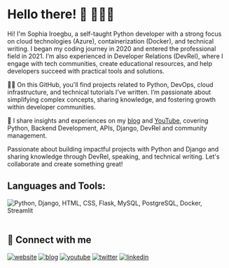 
# Hello there! 👋 👩🏽‍💻


Hi! I'm Sophia Iroegbu, a self-taught Python developer with a strong focus on cloud technologies (Azure), containerization (Docker), and technical writing. I began my coding journey in 2020 and entered the professional field in 2021. I’m also experienced in Developer Relations (DevRel), where I engage with tech communities, create educational resources, and help developers succeed with practical tools and solutions.

👩‍💻 On this GitHub, you'll find projects related to Python, DevOps, cloud infrastructure, and technical tutorials I’ve written. I’m passionate about simplifying complex concepts, sharing knowledge, and fostering growth within developer communities.


💬 I share insights and experiences on my [blog](http://sophyia.me/) and [YouTube](https://www.youtube.com/@sophyiairoegbu), covering Python, Backend Development, APIs, Django, DevRel and community management. 

Passionate about building impactful projects with Python and Django and sharing knowledge through DevRel, speaking, and technical writing. Let's collaborate and create something great!

  
## Languages and Tools:
 <img src="https://skillicons.dev/icons?i=python,django,html,css,flask,mysql,postgresql,vscode,pycharm,git,docker,streamlit" title="Python, Django, HTML, CSS, Flask, MySQL, PostgreSQL, Docker, Streamlit" alt="Python, Django, HTML, CSS, Flask, MySQL, PostgreSQL, Docker, Streamlit" /> <br /><br />
 

## 🔗 Connect with me
[![website](https://img.shields.io/badge/web-A21432?style=for-the-badge&logo=globe&logoColor=white)](https://sophia-iroegbu.vercel.app/)
[![blog](https://img.shields.io/badge/blog-A21432?style=for-the-badge&logo=globe&logoColor=white)](https://sophyia.me)
[![youtube](https://img.shields.io/badge/youtube-FF0000?style=for-the-badge&logo=youtube&logoColor=white)](https://www.youtube.com/@sophyiairoegbu)
[![twitter](https://img.shields.io/badge/Twitter-1DA1F2?style=for-the-badge&logo=twitter&logoColor=white)](https://www.x.com/sophiairoegbu_)
[![linkedin](https://img.shields.io/badge/LinkedIn-0077B5?style=for-the-badge&logo=linkedin&logoColor=white)](https://www.linkedin.com/in/sophia-iroegbu/)
  

  
